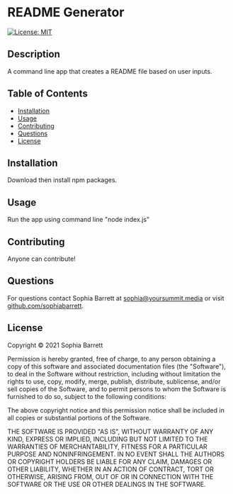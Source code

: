 # README Generator

[![License: MIT](https://img.shields.io/badge/License-MIT-yellow.svg)](https://opensource.org/licenses/MIT)

## Description
A command line app that creates a README file based on user inputs.

## Table of Contents
* [Installation](#installation)
* [Usage](#usage)
* [Contributing](#contributing)
* [Questions](#questions)
* [License](#license)

## Installation
Download then install npm packages.

## Usage
Run the app using command line "node index.js"

## Contributing
Anyone can contribute!

## Questions
For questions contact Sophia Barrett at [sophia@yoursummit.media](mailto:sophia@yoursummit.media) or visit [github.com/sophiabarrett](https://github.com/sophiabarrett).

## License
Copyright © 2021 Sophia Barrett

Permission is hereby granted, free of charge, to any person obtaining a copy
of this software and associated documentation files (the "Software"), to deal
in the Software without restriction, including without limitation the rights
to use, copy, modify, merge, publish, distribute, sublicense, and/or sell
copies of the Software, and to permit persons to whom the Software is
furnished to do so, subject to the following conditions:

The above copyright notice and this permission notice shall be included in all
copies or substantial portions of the Software.

THE SOFTWARE IS PROVIDED "AS IS", WITHOUT WARRANTY OF ANY KIND, EXPRESS OR
IMPLIED, INCLUDING BUT NOT LIMITED TO THE WARRANTIES OF MERCHANTABILITY,
FITNESS FOR A PARTICULAR PURPOSE AND NONINFRINGEMENT. IN NO EVENT SHALL THE
AUTHORS OR COPYRIGHT HOLDERS BE LIABLE FOR ANY CLAIM, DAMAGES OR OTHER
LIABILITY, WHETHER IN AN ACTION OF CONTRACT, TORT OR OTHERWISE, ARISING FROM,
OUT OF OR IN CONNECTION WITH THE SOFTWARE OR THE USE OR OTHER DEALINGS IN THE
SOFTWARE.